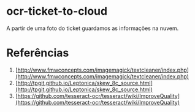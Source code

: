 # ocr-ticket-to-cloud
A partir de uma foto do ticket guardamos as informações na nuvem.

# Referências
1. [http://www.fmwconcepts.com/imagemagick/textcleaner/index.php](http://www.fmwconcepts.com/imagemagick/textcleaner/index.php)
2. [http://tpgit.github.io/Leptonica/skew_8c_source.html](http://tpgit.github.io/Leptonica/skew_8c_source.html)
3. [https://github.com/tesseract-ocr/tesseract/wiki/ImproveQuality](https://github.com/tesseract-ocr/tesseract/wiki/ImproveQuality)
